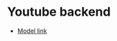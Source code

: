 # Youtube backend


- [Model link](https://app.eraser.io/workspace/YtPqZ1VogxGy1jzIDkzj?origin=share)